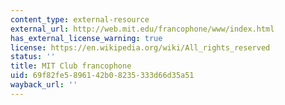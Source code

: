 ```yaml
---
content_type: external-resource
external_url: http://web.mit.edu/francophone/www/index.html
has_external_license_warning: true
license: https://en.wikipedia.org/wiki/All_rights_reserved
status: ''
title: MIT Club francophone
uid: 69f82fe5-8961-42b0-8235-333d66d35a51
wayback_url: ''
---
```

